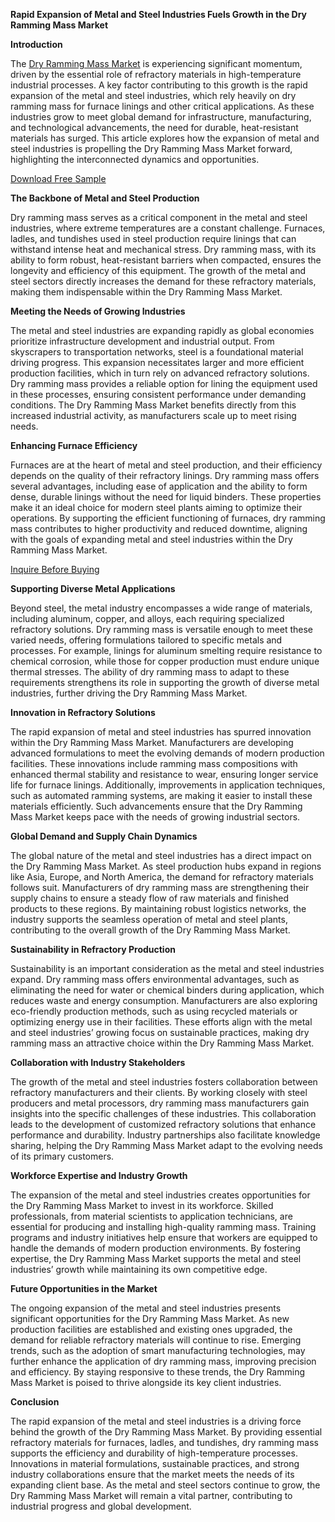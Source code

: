 **Rapid Expansion of Metal and Steel Industries Fuels Growth in the Dry Ramming Mass Market**

**Introduction**

The [Dry Ramming Mass Market](https://www.nextmsc.com/report/dry-ramming-mass-market-mc3329) is experiencing significant momentum, driven by the essential role of refractory materials in high-temperature industrial processes. A key factor contributing to this growth is the rapid expansion of the metal and steel industries, which rely heavily on dry ramming mass for furnace linings and other critical applications. As these industries grow to meet global demand for infrastructure, manufacturing, and technological advancements, the need for durable, heat-resistant materials has surged. This article explores how the expansion of metal and steel industries is propelling the Dry Ramming Mass Market forward, highlighting the interconnected dynamics and opportunities.

[Download Free Sample](https://www.nextmsc.com/dry-ramming-mass-market-mc3329/request-sample)

**The Backbone of Metal and Steel Production**

Dry ramming mass serves as a critical component in the metal and steel industries, where extreme temperatures are a constant challenge. Furnaces, ladles, and tundishes used in steel production require linings that can withstand intense heat and mechanical stress. Dry ramming mass, with its ability to form robust, heat-resistant barriers when compacted, ensures the longevity and efficiency of this equipment. The growth of the metal and steel sectors directly increases the demand for these refractory materials, making them indispensable within the 
Dry Ramming Mass Market.

**Meeting the Needs of Growing Industries**

The metal and steel industries are expanding rapidly as global economies prioritize infrastructure development and industrial output. From skyscrapers to transportation networks, steel is a foundational material driving progress. This expansion necessitates larger and more efficient production facilities, which in turn rely on advanced refractory solutions. Dry ramming mass provides a reliable option for lining the equipment used in these processes, ensuring consistent performance under demanding conditions. The Dry Ramming Mass Market benefits directly from this increased industrial activity, as manufacturers scale up to meet rising needs.

**Enhancing Furnace Efficiency**

Furnaces are at the heart of metal and steel production, and their efficiency depends on the quality of their refractory linings. Dry ramming mass offers several advantages, including ease of application and the ability to form dense, durable linings without the need for liquid binders. These properties make it an ideal choice for modern steel plants aiming to optimize their operations. By supporting the efficient functioning of furnaces, dry ramming mass contributes to higher productivity and reduced downtime, aligning with the goals of expanding metal and steel industries within the Dry Ramming Mass Market.

[Inquire Before Buying](https://www.nextmsc.com/dry-ramming-mass-market-mc3329/inquire-before-buying)

**Supporting Diverse Metal Applications**

Beyond steel, the metal industry encompasses a wide range of materials, including aluminum, copper, and alloys, each requiring specialized refractory solutions. Dry ramming mass is versatile enough to meet these varied needs, offering formulations tailored to specific metals and processes. For example, linings for aluminum smelting require resistance to chemical corrosion, while those for copper production must endure unique thermal stresses. The ability of dry ramming mass to adapt to these requirements strengthens its role in supporting the growth of diverse metal industries, further driving the Dry Ramming Mass Market.

**Innovation in Refractory Solutions**

The rapid expansion of metal and steel industries has spurred innovation within the Dry Ramming Mass Market. Manufacturers are developing advanced formulations to meet the evolving demands of modern production facilities. These innovations include ramming mass compositions with enhanced thermal stability and resistance to wear, ensuring longer service life for furnace linings. Additionally, improvements in application techniques, such as automated ramming systems, are making it easier to install these materials efficiently. Such advancements ensure that the Dry Ramming Mass Market keeps pace with the needs of growing industrial sectors.

**Global Demand and Supply Chain Dynamics**

The global nature of the metal and steel industries has a direct impact on the Dry Ramming Mass Market. As steel production hubs expand in regions like Asia, Europe, and North America, the demand for refractory materials follows suit. Manufacturers of dry ramming mass are strengthening their supply chains to ensure a steady flow of raw materials and finished products to these regions. By maintaining robust logistics networks, the industry supports the seamless operation of metal and steel plants, contributing to the overall growth of the Dry Ramming Mass Market.

**Sustainability in Refractory Production**

Sustainability is an important consideration as the metal and steel industries expand. Dry ramming mass offers environmental advantages, such as eliminating the need for water or chemical binders during application, which reduces waste and energy consumption. Manufacturers are also exploring eco-friendly production methods, such as using recycled materials or optimizing energy use in their facilities. These efforts align with the metal and steel industries’ growing focus on sustainable practices, making dry ramming mass an attractive choice within the Dry Ramming Mass Market.

**Collaboration with Industry Stakeholders**

The growth of the metal and steel industries fosters collaboration between refractory manufacturers and their clients. By working closely with steel producers and metal processors, dry ramming mass manufacturers gain insights into the specific challenges of these industries. This collaboration leads to the development of customized refractory solutions that enhance performance and durability. Industry partnerships also facilitate knowledge sharing, helping the Dry Ramming Mass Market adapt to the evolving needs of its primary customers.

**Workforce Expertise and Industry Growth**

The expansion of the metal and steel industries creates opportunities for the Dry Ramming Mass Market to invest in its workforce. Skilled professionals, from material scientists to application technicians, are essential for producing and installing high-quality ramming mass. Training programs and industry initiatives help ensure that workers are equipped to handle the demands of modern production environments. By fostering expertise, the Dry Ramming Mass Market supports the metal and steel industries’ growth while maintaining its own competitive edge.

**Future Opportunities in the Market**

The ongoing expansion of the metal and steel industries presents significant opportunities for the Dry Ramming Mass Market. As new production facilities are established and existing ones upgraded, the demand for reliable refractory materials will continue to rise. Emerging trends, such as the adoption of smart manufacturing technologies, may further enhance the application of dry ramming mass, improving precision and efficiency. By staying responsive to these trends, the Dry Ramming Mass Market is poised to thrive alongside its key client industries.

**Conclusion**

The rapid expansion of the metal and steel industries is a driving force behind the growth of the Dry Ramming Mass Market. By providing essential refractory materials for furnaces, ladles, and tundishes, dry ramming mass supports the efficiency and durability of high-temperature processes. Innovations in material formulations, sustainable practices, and strong industry collaborations ensure that the market meets the needs of its expanding client base. As the metal and steel sectors continue to grow, the Dry Ramming Mass Market will remain a vital partner, contributing to industrial progress and global development.
